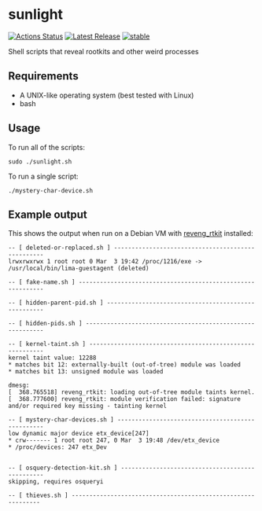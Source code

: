 # sunlight

[![Actions Status](https://github.com/tstromberg/sunlight/workflows/verify/badge.svg)](https://github.com/tstromberg/sunlight/actions)
[![Latest Release](https://img.shields.io/github/v/release/tstromberg/sunlight?include_prereleases)](https://github.com/tstromberg/sunlight/releases/latest)
[![stable](https://badges.github.io/stability-badges/dist/stable.svg)](https://github.com/badges/stability-badges)

Shell scripts that reveal rootkits and other weird processes

## Requirements

* A UNIX-like operating system (best tested with Linux)
* bash

## Usage

To run all of the scripts:

```shell
sudo ./sunlight.sh
```

To run a single script:

```shell
./mystery-char-device.sh
```

## Example output

This shows the output when run on a Debian VM with [reveng_rtkit](https://github.com/reveng007/reveng_rtkit) installed:

```log
-- [ deleted-or-replaced.sh ] --------------------------------------------------
lrwxrwxrwx 1 root root 0 Mar  3 19:42 /proc/1216/exe -> /usr/local/bin/lima-guestagent (deleted)

-- [ fake-name.sh ] ------------------------------------------------------------

-- [ hidden-parent-pid.sh ] ----------------------------------------------------

-- [ hidden-pids.sh ] ----------------------------------------------------------

-- [ kernel-taint.sh ] ---------------------------------------------------------
kernel taint value: 12288
* matches bit 12: externally-built (out-of-tree) module was loaded
* matches bit 13: unsigned module was loaded

dmesg:
[  368.765518] reveng_rtkit: loading out-of-tree module taints kernel.
[  368.777600] reveng_rtkit: module verification failed: signature and/or required key missing - tainting kernel

-- [ mystery-char-devices.sh ] -------------------------------------------------
low dynamic major device etx_device[247]
* crw------- 1 root root 247, 0 Mar  3 19:48 /dev/etx_device
* /proc/devices: 247 etx_Dev


-- [ osquery-detection-kit.sh ] ------------------------------------------------
skipping, requires osqueryi

-- [ thieves.sh ] -------------------------------------------------------------
```
